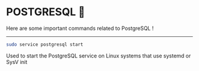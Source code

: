 # POSTGRESQL 🐘

Here are some important commands related to PostgreSQL !

---

```bash
sudo service postgresql start
```

Used to start the PostgreSQL service on Linux systems that use systemd or SysV init
